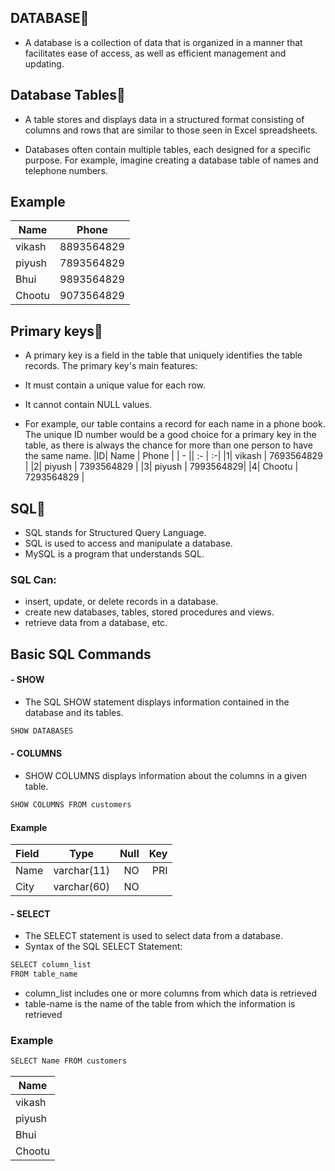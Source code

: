 
## DATABASE🚀 
- A database is a collection of data that is organized in a manner that facilitates ease of access, as well as efficient management and updating.



##  Database Tables📑
- A table stores and displays data in a structured format consisting of columns and rows that are similar to those seen in Excel spreadsheets.

- Databases often contain multiple tables, each designed for a specific purpose. For example, imagine creating a database table of names and telephone numbers.

 


## Example

| Name             | Phone                                                                |
| ----------------- | ------------------------------------------------------------------ |
| vikash | 8893564829|
| piyush | 7893564829 |
| Bhui | 9893564829|
| Chootu | 9073564829 |

## Primary keys🔑
- A primary key is a field in the table that uniquely identifies the table records.
The primary key's main features:
- It must contain a unique value for each row.
- It cannot contain NULL values.

- For example, our table contains a record for each name in a phone book. The unique ID number would be a good choice for a primary key in the table, as there is always the chance for more than one person to have the same name.
|ID| Name | Phone |
| - || :- | :-|
|1| vikash |  7693564829 |
|2| piyush | 7393564829 |
|3| piyush | 7993564829|
|4| Chootu | 7293564829 |






## SQL🚀 
- SQL stands for Structured Query Language.
- SQL is used to access and manipulate a database.
- MySQL is a program that understands SQL.
### SQL Can:
- insert, update, or delete records in a database.
- create new databases, tables, stored procedures and views.
- retrieve data from a database, etc.
## Basic SQL Commands
  #### - SHOW
- The SQL SHOW statement displays information contained in the database and its tables.
```bash
SHOW DATABASES
```
#### - COLUMNS
- SHOW COLUMNS displays information about the columns in a given table.
```bash
SHOW COLUMNS FROM customers
```
#### Example
 
 | Field | Type | Null |Key |
| :-- | :--: | ---: | ---: |
| Name   |  varchar(11)  |    NO|PRI
| City     |    varchar(60)   |    NO | |

#### - SELECT
- The SELECT statement is used to select data from a database.
- Syntax of the SQL SELECT Statement:
```bash
SELECT column_list
FROM table_name
```
- column_list includes one or more columns from which data is retrieved
- table-name is the name of the table from which the information is retrieved
### Example
```bash
SELECT Name FROM customers
```
| Name                                                                             |
| --- | 
| vikash | 
| piyush | 
| Bhui | 
| Chootu |



